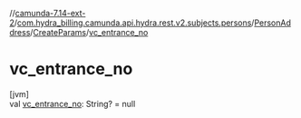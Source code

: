 //[camunda-7.14-ext-2](../../../../index.md)/[com.hydra_billing.camunda.api.hydra.rest.v2.subjects.persons](../../index.md)/[PersonAddress](../index.md)/[CreateParams](index.md)/[vc_entrance_no](vc_entrance_no.md)

# vc_entrance_no

[jvm]\
val [vc_entrance_no](vc_entrance_no.md): String? = null
